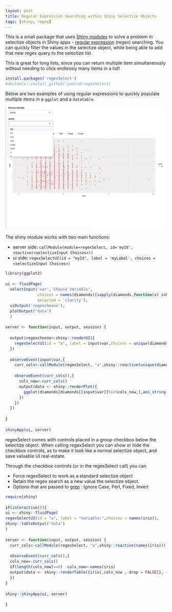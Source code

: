 ```yaml
---
layout: post
title: Regular Expression Searching within Shiny Selectize Objects
tags: [shiny, regex]
---
```


This is a small package that uses [Shiny modules](https://shiny.rstudio.com/articles/modules.html) to solve a problem in selectize objects in Shiny apps - [regular expression](https://www.rstudio.com/wp-content/uploads/2016/09/RegExCheatsheet.pdf) (regex) searching. You can quickly filter the values in the selectize object, while being able to add that new regex query to the selectize list. 

This is great for long lists, since you can return multiple item simultaneously without needing to click  endlessly many items in a list!

```r
install.packages('regexSelect')
#devtools::install_github('yonicd/regexSelect)
```

Below are two examples of using regular expressions to quickly populate multiple items in a `ggplot` and a `datatable`. 

 
![](https://raw.githubusercontent.com/yonicd/regexSelect/master/Miscellaneous/gifs/regexSelectPlot.gif)

The shiny module works with two main functions:

  - server side: `callModule(module=regexSelect, id='myId', reactive(<selectizeInput Choices>))`
  - ui side: `regexSelectUI(id = "myId", label = 'myLabel', choices = <selectizeInput Choices>)`

```r
library(ggplot2)

ui <- fluidPage(
  selectInput('var','Choose Variable',
              choices = names(diamonds)[sapply(diamonds,function(x) inherits(x,c('character','factor')))],
              selected = 'clarity'),
  uiOutput('regexchoose'),
  plotOutput("data")
  )
  
server <- function(input, output, session) {
  
  output$regexchoose<-shiny::renderUI({
    regexSelectUI(id = "a", label = input$var,choices = unique(diamonds[[input$var]]))
  })
  
  observeEvent(input$var,{
    curr_cols<-callModule(regexSelect, "a",shiny::reactive(unique(diamonds[[input$var]])))
    
    observeEvent(curr_cols(),{
      cols_now<-curr_cols()
      output$data <- shiny::renderPlot({
        ggplot(diamonds[diamonds[[input$var]]%in%cols_now,],aes_string(x='table',y='carat',colour=input$var))+geom_point()
      })
    })    
  })
  
}
  
shinyApp(ui, server)
```

regexSelect comes with controls placed in a group checkbox below the selectize object. When calling regexSelect you can show or hide the checkbox controls, as to make it look like a normal selectize object, and save valuable UI real-estate.

Through the checkbox controls (or in the regexSelect call) you can 

  - Force regexSelect to work as a standard selectize object
  - Retain the regex search as a new value the selectize object.
  - Options that are passed to [grep](https://www.rdocumentation.org/packages/base/versions/3.4.1/topics/grep) : Ignore Case, Perl, Fixed, Invert

```r
require(shiny)

if(interactive()){
ui <- shiny::fluidPage(
regexSelectUI(id = "a", label = "Variable:",choices = names(iris)),
shiny::tableOutput("data")
)

server <- function(input, output, session) {
  curr_cols<-callModule(regexSelect, "a",shiny::reactive(names(iris)))
  
  observeEvent(curr_cols(),{
  cols_now<-curr_cols()
  if(length(cols_now)==0)  cols_now<-names(iris)
  output$data <- shiny::renderTable({iris[,cols_now , drop = FALSE]}, rownames = TRUE)
  })
}

shiny::shinyApp(ui, server)

}
```